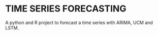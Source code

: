 # TIME SERIES FORECASTING

A python and R project to forecast a time series with ARIMA, UCM and LSTM.

